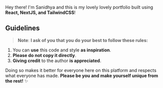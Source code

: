 
Hey there! I'm Sanidhya and this is my lovely lovely portfolio built using **React, NextJS, and TailwindCSS**!

## Guidelines

> **Note**: **I ask of you that you do your best to follow these rules:**

1. You can **use** this code and style **as inspiration**.
2. **Please do not copy it directly**.
3. **Giving credit** to  the author **is appreciated**.

Doing so makes it better for everyone here on this platform and respects what everyone has made. **Please be you and make yourself unique from the rest!** ✨

